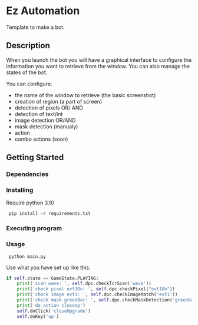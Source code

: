 # Ez Automation

Template to make a bot. 




## Description

When you launch the bot you will have a graphical interface to configure the information you want to retrieve from the window.
You can also manage the states of the bot.

You can configure:
- the name of the window to retrieve (the basic screenshot)
- creation of region (a part of screen)
- detection of pixels OR/ AND 
- detection of text/int 
- image detection OR/AND
- mask detection (manualy)
- action
- combo actions (soon)

## Getting Started

### Dependencies



### Installing

Require python 3.10
````shell
 pip install -r requirements.txt
````

### Executing program

### Usage

````shell
 python main.py
````

Use what you have set up like this:
````python
if self.state == GameState.PLAYING:
    print('scan wave: ', self.dpc.checkTcrScan('wave'))
    print('check pixel evt1On: ', self.dpc.checkPixel("evt1On"))
    print('check image evt1: ', self.dpc.checkImageMatch('evt1'))
    print('check mask greenBar: ', self.dpc.checkMaskDetection('greenBar'))
    print('do action closeUp')
    self.doClick('closeUpgrade')
    self.doKey('up')
````
